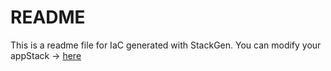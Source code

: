 # README
This is a readme file for IaC generated with StackGen.
You can modify your appStack -> [here](http://main.dev.stackgen.com/appstacks/e020e8b2-f6ea-4226-888e-ab8c346dc694)
